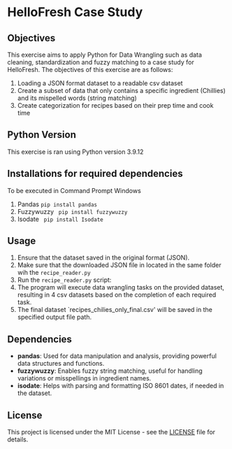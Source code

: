 # HelloFresh Case Study
## Objectives
This exercise aims to apply Python for Data Wrangling such as data cleaning, standardization and fuzzy matching to a case study for HelloFresh. The objectives of this exercise are as follows:
1. Loading a JSON format dataset to a readable csv dataset
2. Create a subset of data that only contains a specific ingredient (Chillies) and its mispelled words (string matching)
3. Create categorization for recipes based on their prep time and cook time

## Python Version
This exercise is ran using Python version 3.9.12

## Installations for required dependencies
To be executed in Command Prompt Windows
1. Pandas 
`` pip install pandas ``
2. Fuzzywuzzy 
`` pip install fuzzywuzzy``
3. Isodate
`` pip install Isodate``

## Usage
1. Ensure that the dataset saved in the original format (JSON).
2. Make sure that the downloaded JSON file in located in the same folder wih the `recipe_reader.py`
3. Run the `recipe_reader.py` script:
4. The program will execute data wrangling tasks on the provided dataset, resulting in 4 csv datasets based on the completion of each required task. 
5. The final dataset `recipes_chilies_only_final.csv' will be saved in the specified output file path.

## Dependencies

- **pandas**: Used for data manipulation and analysis, providing powerful data structures and functions. 
- **fuzzywuzzy**: Enables fuzzy string matching, useful for handling variations or misspellings in ingredient names.
- **isodate**: Helps with parsing and formatting ISO 8601 dates, if needed in the dataset.

## License

This project is licensed under the MIT License - see the [LICENSE](LICENSE) file for details.



